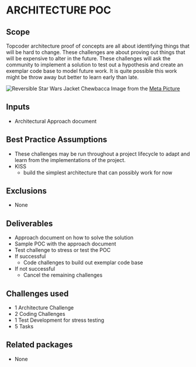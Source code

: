 # ARCHITECTURE POC

## Scope

Topcoder architecture proof of concepts are all about identifying things that will be hard to change.  These challenges are about proving out things that will be expensive to alter in the future.  These challenges will ask the community to implement a solution to test out a hypothesis and create an exemplar code base to model future work.  It is quite possible this work might be throw away but better to learn early than late.

![Reversible Star Wars Jacket Chewbacca](http://themetapicture.com/pic/images/2015/10/17/funny-Star-Wars-Reversible-Chewbacca-Jacket.jpg "Image from http://themetapicture.com/some-things-are-meant-to-be-owned/")
Image from the [Meta Picture](http://themetapicture.com/some-things-are-meant-to-be-owned/)


## Inputs
- Architectural Approach document

## Best Practice Assumptions
- These challenges may be run throughout a project lifecycle to adapt and learn from the implementations of the project.
- KISS
  - build the simplest architecture that can possibly work for now

## Exclusions
- None

## Deliverables

- Approach document on how to solve the solution
- Sample POC with the approach document
- Test challenge to stress or test the POC
- If successful
  - Code challenges to build out exemplar code base
- If not successful
  - Cancel the remaining challenges

## Challenges used

- 1 Architecture Challenge
- 2 Coding Challenges
- 1 Test Development for stress testing
- 5 Tasks

## Related packages
- None
